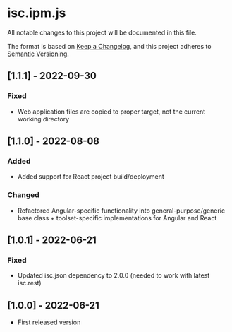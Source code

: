 # isc.ipm.js

All notable changes to this project will be documented in this file.

The format is based on [Keep a Changelog](https://keepachangelog.com/en/1.0.0/),
and this project adheres to [Semantic Versioning](https://semver.org/spec/v2.0.0.html).

## [1.1.1] - 2022-09-30
### Fixed
- Web application files are copied to proper target, not the current working directory

## [1.1.0] - 2022-08-08
### Added
- Added support for React project build/deployment
  
### Changed
- Refactored Angular-specific functionality into general-purpose/generic base class + toolset-specific implementations for Angular and React

## [1.0.1] - 2022-06-21
### Fixed
- Updated isc.json dependency to 2.0.0 (needed to work with latest isc.rest)

## [1.0.0] - 2022-06-21
- First released version


